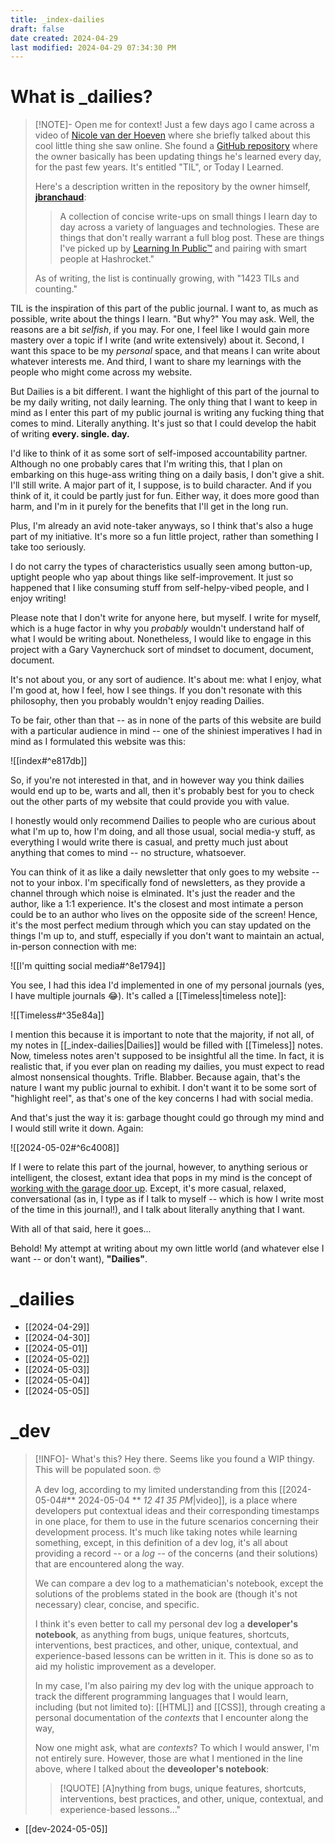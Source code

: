 ```yaml
---
title: _index-dailies
draft: false
date created: 2024-04-29
last modified: 2024-04-29 07:34:30 PM
---
```


# What is _dailies?

> [!NOTE]- Open me for context!
> Just a few days ago I came across a video of [Nicole van der Hoeven](https://nicolevanderhoeven.com/) where she briefly talked about this cool little thing she saw online. She found a [GitHub repository](https://github.com/jbranchaud/til) where the owner basically has been updating things he's learned every day, for the past few years. It's entitled "TIL", or Today I Learned. 
> 
> Here's a description written in the repository by the owner himself, **[jbranchaud](https://github.com/jbranchaud)**: 
> 
> > A collection of concise write-ups on small things I learn day to day across a variety of languages and technologies. These are things that don't really warrant a full blog post. These are things I've picked up by [Learning In Public™](https://dev.to/jbranchaud/how-i-built-a-learning-machine-45k9) and pairing with smart people at Hashrocket."
  >
  >As of writing, the list is continually growing, with "1423 TILs and counting."
  
  
TIL is the inspiration of this part of the public journal. I want to, as much as possible, write about the things I learn. "But why?" You may ask. Well, the reasons are a bit *selfish*, if you may. For one, I feel like I would gain more mastery over a topic if I write (and write extensively) about it. Second, I want this space to be my *personal* space, and that means I can write about whatever interests me. And third, I want to share my learnings with the people who might come across my website.
  
But Dailies is a bit different. I want the highlight of this part of the journal to be my daily writing, not daily learning. The only thing that I want to keep in mind as I enter this part of my public journal is writing any fucking thing that comes to mind. Literally anything. It's just so that I could develop the habit of writing **every. single. day.**
  
I'd like to think of it as some sort of self-imposed accountability partner. Although no one probably cares that I'm writing this, that I plan on embarking on this huge-ass writing thing on a daily basis, I don't give a shit. I'll still write. A major part of it, I suppose, is to build character. And if you think of it, it could be partly just for fun. Either way, it does more good than harm, and I'm in it purely for the benefits that I'll get in the long run.

Plus, I'm already an avid note-taker anyways, so I think that's also a huge part of my initiative. It's more so a fun little project, rather than something I take too seriously.

I do not carry the types of characteristics usually seen among button-up, uptight people who yap about things like self-improvement. It just so happened that I like consuming stuff from self-helpy-vibed people, and I enjoy writing!

Please note that I don't write for anyone here, but myself. I write for myself, which is a huge factor in why you *probably* wouldn't understand half of what I would be writing about. Nonetheless, I would like to engage in this project with a Gary Vaynerchuck sort of mindset to document, document, document. 

It's not about you, or any sort of audience. It's about me: what I enjoy, what I'm good at, how I feel, how I see things. If you don't resonate with this philosophy, then you probably wouldn't enjoy reading Dailies. 

To be fair, other than that -- as in none of the parts of this website are build with a particular audience in mind -- one of the shiniest imperatives I had in mind as I formulated this website was this:

![[index#^e817db]]

So, if you're not interested in that, and in however way you think dailies would end up to be, warts and all, then it's probably best for you to check out the other parts of my website that could provide you with value.

I honestly would only recommend Dailies to people who are curious about what I'm up to, how I'm doing, and all those usual, social media-y stuff, as everything I would write there is casual, and pretty much just about anything that comes to mind -- no structure, whatsoever. 

You can think of it as like a daily newsletter that only goes to my website -- not to your inbox. I'm specifically fond of newsletters, as they provide a channel through which noise is elminated. It's just the reader and the author, like a 1:1 experience. It's the closest and most intimate a person could be to an author who lives on the opposite side of the screen! Hence, it's the most perfect medium through which you can stay updated on the things I'm up to, and stuff, especially if you don't want to maintain an actual, in-person connection with me:

![[I'm quitting social media#^8e1794]]

You see, I had this idea I'd implemented in one of my personal journals (yes, I have multiple journals 😂). It's called a [[Timeless|timeless note]]:

![[Timeless#^35e84a]]

I mention this because it is important to note that the majority, if not all, of my notes in [[_index-dailies|Dailies]] would be filled with [[Timeless]] notes. Now, timeless notes aren't supposed to be insightful all the time. In fact, it is realistic that, if you ever plan on reading my dailies, you must expect to read almost nonsensical thoughts. Trifle. Blabber. Because again, that's the nature I want my public journal to exhibit. I don't want it to be some sort of "highlight reel", as that's one of the key concerns I had with social media. 

And that's just the way it is: garbage thought could go through my mind and I would still write it down. Again:

![[2024-05-02#^6c4008]]

If I were to relate this part of the journal, however, to anything serious or intelligent, the closest, extant idea that pops in my mind is the concept of [working with the garage door up](https://notes.andymatuschak.org/Work_with_the_garage_door_up). Except, it's more casual, relaxed, conversational (as in, I type as if I talk to myself -- which is how I write most of the time in this journal!), and I talk about literally anything that I want.

With all of that said, here it goes...

Behold! My attempt at writing about my own little world (and whatever else I want -- or don't want), **"Dailies"**.

# _dailies

- [[2024-04-29]]
- [[2024-04-30]]
- [[2024-05-01]]
- [[2024-05-02]]
- [[2024-05-03]]
- [[2024-05-04]]
- [[2024-05-05]]

# _dev

> [!INFO]-  What's this?
> Hey there. Seems like you found a WIP thingy. This will be populated soon. 🤓
> 
> A dev log, according to my limited understanding from this [[2024-05-04#** 2024-05-04 ** *12 41 35 PM*|video]], is a place where developers put contextual ideas and their corresponding timestamps in one place, for them to use in the future scenarios concerning their development process. It's much like taking notes while learning something, except, in this definition of a dev log, it's all about providing a record -- or a *log* -- of the concerns (and their solutions) that are encountered along the way. 
> 
> We can compare a dev log to a mathematician's notebook, except the solutions of the problems stated in the book are (though it's not necessary) clear, concise, and specific. 
> 
> I think it's even better to call my personal dev log a **developer's notebook**, as anything from bugs, unique features, shortcuts, interventions, best practices, and other, unique, contextual, and experience-based lessons can be written in it. This is done so as to aid my holistic improvement as a developer. 
> 
> In my case, I'm also pairing my dev log with the unique approach to track the different programming languages that I would learn, including (but not limited to): [[HTML]] and [[CSS]], through creating a personal documentation of the *contexts* that I encounter along the way,
> 
> Now one might ask, what are *contexts*? To which I would answer, I'm not entirely sure. However, those are what I mentioned in the line above, where I talked about the **deveoloper's notebook**:
> 
>>[!QUOTE] [A]nything from bugs, unique features, shortcuts, interventions, best practices, and other, unique, contextual, and experience-based lessons..."

- [[dev-2024-05-05]]